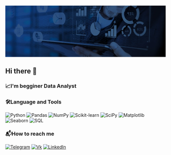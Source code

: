 ![Header](https://github.com/tarasov001/tarasov001/blob/main/Assets/IT_Data_header-1617284178581.jpg)

## Hi there 👋

### 📈I'm begginer Data Analyst

### 🛠Language and Tools
![Python](https://img.shields.io/badge/Python-grey?style=for-the-badge&logo=Python)
![Pandas](https://img.shields.io/badge/Pandas-grey?style=for-the-badge&logo=Pandas)
![NumPy](https://img.shields.io/badge/NumPy-grey?style=for-the-badge&logo=NumPy)
![Scikit-learn](https://img.shields.io/badge/scikit_learn-grey?style=for-the-badge&logo=scikit-learn)
![SciPy](https://img.shields.io/badge/scipy-grey?style=for-the-badge&logo=scipy)
![Matplotlib](https://img.shields.io/badge/matplotlib-grey?style=for-the-badge&logo=matplotlib)
![Seaborn](https://img.shields.io/badge/seaborn-grey?style=for-the-badge&logo=seaborn)
![SQL](https://img.shields.io/badge/SQL-grey?style=for-the-badge&logo=mysql)

### 📬How to reach me
[![Telegram](https://img.shields.io/badge/telegram-grey?style=for-the-badge&logo=telegram)](https://t.me/taraasov1)
[![Vk](https://img.shields.io/badge/vk-grey?style=for-the-badge&logo=vk)](https://vk.com/id90818399)
[![LinkedIn](https://img.shields.io/badge/LinkedIn-grey?style=for-the-badge&logo=LinkedIn)](https://www.linkedin.com/in/nikita-tarasov-06364b244/)

<!--

Here are some ideas to get you started:

- 🔭 I’m currently working on ...
- 🌱 I’m currently learning ...
- 👯 I’m looking to collaborate on ...
- 🤔 I’m looking for help with ...
- 💬 Ask me about ...
- 📫 How to reach me: ...
- 😄 Pronouns: ...

-->
